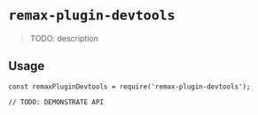# `remax-plugin-devtools`

> TODO: description

## Usage

```
const remaxPluginDevtools = require('remax-plugin-devtools');

// TODO: DEMONSTRATE API
```
